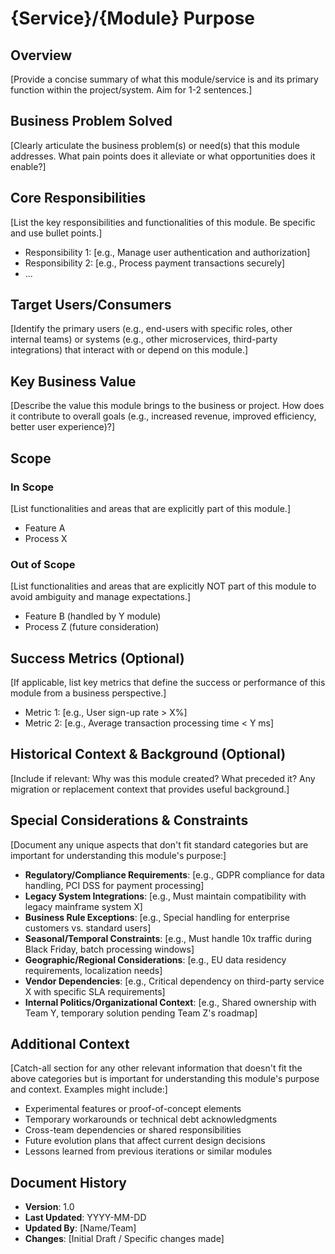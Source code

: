 # {Service}/{Module} Purpose

## Overview
[Provide a concise summary of what this module/service is and its primary function within the project/system. Aim for 1-2 sentences.]

## Business Problem Solved
[Clearly articulate the business problem(s) or need(s) that this module addresses. What pain points does it alleviate or what opportunities does it enable?]

## Core Responsibilities
[List the key responsibilities and functionalities of this module. Be specific and use bullet points.]
- Responsibility 1: [e.g., Manage user authentication and authorization]
- Responsibility 2: [e.g., Process payment transactions securely]
- ...

## Target Users/Consumers
[Identify the primary users (e.g., end-users with specific roles, other internal teams) or systems (e.g., other microservices, third-party integrations) that interact with or depend on this module.]

## Key Business Value
[Describe the value this module brings to the business or project. How does it contribute to overall goals (e.g., increased revenue, improved efficiency, better user experience)?]

## Scope
### In Scope
[List functionalities and areas that are explicitly part of this module.]
- Feature A
- Process X
### Out of Scope
[List functionalities and areas that are explicitly NOT part of this module to avoid ambiguity and manage expectations.]
- Feature B (handled by Y module)
- Process Z (future consideration)

## Success Metrics (Optional)
[If applicable, list key metrics that define the success or performance of this module from a business perspective.]
- Metric 1: [e.g., User sign-up rate > X%]
- Metric 2: [e.g., Average transaction processing time < Y ms]

## Historical Context & Background (Optional)
[Include if relevant: Why was this module created? What preceded it? Any migration or replacement context that provides useful background.]

## Special Considerations & Constraints
[Document any unique aspects that don't fit standard categories but are important for understanding this module's purpose:]
- **Regulatory/Compliance Requirements**: [e.g., GDPR compliance for data handling, PCI DSS for payment processing]
- **Legacy System Integrations**: [e.g., Must maintain compatibility with legacy mainframe system X]
- **Business Rule Exceptions**: [e.g., Special handling for enterprise customers vs. standard users]
- **Seasonal/Temporal Constraints**: [e.g., Must handle 10x traffic during Black Friday, batch processing windows]
- **Geographic/Regional Considerations**: [e.g., EU data residency requirements, localization needs]
- **Vendor Dependencies**: [e.g., Critical dependency on third-party service X with specific SLA requirements]
- **Internal Politics/Organizational Context**: [e.g., Shared ownership with Team Y, temporary solution pending Team Z's roadmap]

## Additional Context
[Catch-all section for any other relevant information that doesn't fit the above categories but is important for understanding this module's purpose and context. Examples might include:]
- Experimental features or proof-of-concept elements
- Temporary workarounds or technical debt acknowledgments
- Cross-team dependencies or shared responsibilities
- Future evolution plans that affect current design decisions
- Lessons learned from previous iterations or similar modules

## Document History
- **Version**: 1.0
- **Last Updated**: YYYY-MM-DD
- **Updated By**: [Name/Team]
- **Changes**: [Initial Draft / Specific changes made]